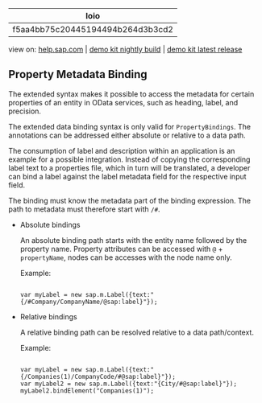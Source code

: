 | loio |
| -----|
| f5aa4bb75c20445194494b264d3b3cd2 |

<div id="loio">

view on: [help.sap.com](https://help.sap.com/viewer/DRAFT/3237636b137e43519a20ad5513c49ccb/latest/en-US/f5aa4bb75c20445194494b264d3b3cd2.html) | [demo kit nightly build](https://openui5nightly.hana.ondemand.com/#/topic/f5aa4bb75c20445194494b264d3b3cd2) | [demo kit latest release](https://openui5.hana.ondemand.com/#/topic/f5aa4bb75c20445194494b264d3b3cd2)</div>
<!-- loiof5aa4bb75c20445194494b264d3b3cd2 -->

## Property Metadata Binding

The extended syntax makes it possible to access the metadata for certain properties of an entity in OData services, such as heading, label, and precision.

The extended data binding syntax is only valid for `PropertyBindings`. The annotations can be addressed either absolute or relative to a data path.

The consumption of label and description within an application is an example for a possible integration. Instead of copying the corresponding label text to a properties file, which in turn will be translated, a developer can bind a label against the label metadata field for the respective input field.

The binding must know the metadata part of the binding expression. The path to metadata must therefore start with `/#`.

-   Absolute bindings

    An absolute binding path starts with the entity name followed by the property name. Property attributes can be accessed with `@` + `propertyName`, nodes can be accesses with the node name only.

    Example:

    ```lang-js
    
    var myLabel = new sap.m.Label({text:"{/#Company/CompanyName/@sap:label}"});
    ```

-   Relative bindings

    A relative binding path can be resolved relative to a data path/context.

    Example:

    ```lang-js
    
    var myLabel = new sap.m.Label({text:"{/Companies(1)/CompanyCode/#@sap:label}"});
    var myLabel2 = new sap.m.Label({text:"{City/#@sap:label}"});
    myLabel2.bindElement("Companies(1)");
    ```


